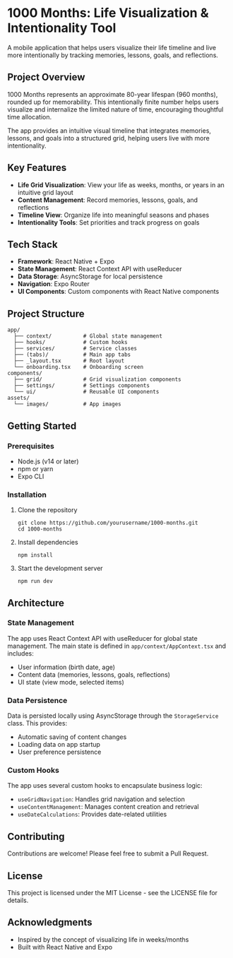 # 1000 Months: Life Visualization & Intentionality Tool

A mobile application that helps users visualize their life timeline and live more intentionally by tracking memories, lessons, goals, and reflections.

## Project Overview

1000 Months represents an approximate 80-year lifespan (960 months), rounded up for memorability. This intentionally finite number helps users visualize and internalize the limited nature of time, encouraging thoughtful time allocation.

The app provides an intuitive visual timeline that integrates memories, lessons, and goals into a structured grid, helping users live with more intentionality.

## Key Features

- **Life Grid Visualization**: View your life as weeks, months, or years in an intuitive grid layout
- **Content Management**: Record memories, lessons, goals, and reflections
- **Timeline View**: Organize life into meaningful seasons and phases
- **Intentionality Tools**: Set priorities and track progress on goals

## Tech Stack

- **Framework**: React Native + Expo
- **State Management**: React Context API with useReducer
- **Data Storage**: AsyncStorage for local persistence
- **Navigation**: Expo Router
- **UI Components**: Custom components with React Native components

## Project Structure

```
app/
  ├── context/          # Global state management
  ├── hooks/            # Custom hooks
  ├── services/         # Service classes
  ├── (tabs)/           # Main app tabs
  ├── _layout.tsx       # Root layout
  └── onboarding.tsx    # Onboarding screen
components/
  ├── grid/             # Grid visualization components
  ├── settings/         # Settings components
  └── ui/               # Reusable UI components
assets/
  └── images/           # App images
```

## Getting Started

### Prerequisites

- Node.js (v14 or later)
- npm or yarn
- Expo CLI

### Installation

1. Clone the repository
   ```
   git clone https://github.com/yourusername/1000-months.git
   cd 1000-months
   ```

2. Install dependencies
   ```
   npm install
   ```

3. Start the development server
   ```
   npm run dev
   ```

## Architecture

### State Management

The app uses React Context API with useReducer for global state management. The main state is defined in `app/context/AppContext.tsx` and includes:

- User information (birth date, age)
- Content data (memories, lessons, goals, reflections)
- UI state (view mode, selected items)

### Data Persistence

Data is persisted locally using AsyncStorage through the `StorageService` class. This provides:

- Automatic saving of content changes
- Loading data on app startup
- User preference persistence

### Custom Hooks

The app uses several custom hooks to encapsulate business logic:

- `useGridNavigation`: Handles grid navigation and selection
- `useContentManagement`: Manages content creation and retrieval
- `useDateCalculations`: Provides date-related utilities

## Contributing

Contributions are welcome! Please feel free to submit a Pull Request.

## License

This project is licensed under the MIT License - see the LICENSE file for details.

## Acknowledgments

- Inspired by the concept of visualizing life in weeks/months
- Built with React Native and Expo